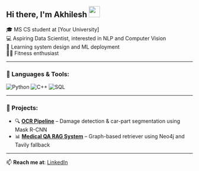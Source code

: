 ## Hi there, I'm Akhilesh <img src="https://media.giphy.com/media/hvRJCLFzcasrR4ia7z/giphy.gif" width="30px"/>

🎓 MS CS student at [Your University]  
💻 Aspiring Data Scientist, interested in NLP and Computer Vision  
🧠 Learning system design and ML deployment  
🧘‍♂️ Fitness enthusiast  

---

### 🔧 Languages & Tools:
![Python](https://img.shields.io/badge/-Python-333333?style=flat&logo=python)
![C++](https://img.shields.io/badge/-C++-00599C?style=flat&logo=c%2B%2B)
![SQL](https://img.shields.io/badge/-SQL-4479A1?style=flat&logo=MySQL)

---

### 📘 Projects:
- 🔍 **[OCR Pipeline](https://github.com/yourusername/ocr-project)** – Damage detection & car-part segmentation using Mask R-CNN  
- 📊 **[Medical QA RAG System](https://github.com/yourusername/medical-rag)** – Graph-based retriever using Neo4j and Tavily fallback  

---

📫 **Reach me at**: [LinkedIn](https://linkedin.com/in/your-profile)


















<!--
**Akhilesh0013/Akhilesh0013** is a ✨ _special_ ✨ repository because its `README.md` (this file) appears on your GitHub profile.

Here are some ideas to get you started:

- 🔭 I’m currently working on ...
- 🌱 I’m currently learning ...
- 👯 I’m looking to collaborate on ...
- 🤔 I’m looking for help with ...
- 💬 Ask me about ...
- 📫 How to reach me: ...
- 😄 Pronouns: ...
- ⚡ Fun fact: ...
-->
